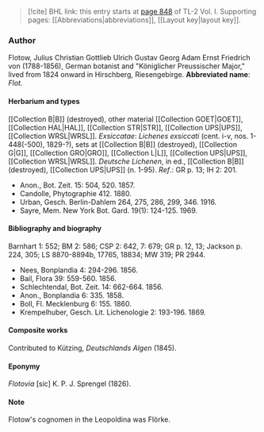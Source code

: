 > [!cite] BHL link: this entry starts at [page 848](https://www.biodiversitylibrary.org/page/33120979) of TL-2 Vol. I.
> Supporting pages: [[Abbreviations|abbreviations]], [[Layout key|layout key]].

### Author

Flotow, Julius Christian Gottlieb Ulrich Gustav Georg Adam Ernst Friedrich von (1788-1856), German botanist and "Königlicher Preussischer Major," lived from 1824 onward in Hirschberg, Riesengebirge. 
**Abbreviated name**: *Flot.*

#### Herbarium and types

[[Collection B|B]] (destroyed), other material [[Collection GOET|GOET]], [[Collection HAL|HAL]], [[Collection STR|STR]], [[Collection UPS|UPS]], [[Collection WRSL|WRSL]].
*Exsiccatae*: *Lichenes exsiccati* (cent. i-v, nos. 1-448(-500), 1829-?), sets at [[Collection B|B]] (destroyed), [[Collection G|G]], [[Collection GRO|GRO]], [[Collection L|L]], [[Collection UPS|UPS]], [[Collection WRSL|WRSL]]. *Deutsche Lichenen*, in ed., [[Collection B|B]] (destroyed), [[Collection UPS|UPS]] (n. 1-95).
*Ref*.: GR p. 13; IH 2: 201.
- Anon., Bot. Zeit. 15: 504, 520. 1857.
- Candolle, Phytographie 412. 1880.
- Urban, Gesch. Berlin-Dahlem 264, 275, 286, 299, 346. 1916.
- Sayre, Mem. New York Bot. Gard. 19(1): 124-125. 1969.

#### Bibliography and biography

Barnhart 1: 552; BM 2: 586; CSP 2: 642, 7: 679; GR p. 12, 13; Jackson p. 224, 305; LS 8870-8894b, 17765, 18834; MW 319; PR 2944.
- Nees, Bonplandia 4: 294-296. 1856.
- Bail, Flora 39: 559-560. 1856.
- Schlechtendal, Bot. Zeit. 14: 662-664. 1856.
- Anon., Bonplandia 6: 335. 1858.
- Boll, Fl. Mecklenburg 6: 155. 1860.
- Krempelhuber, Gesch. Lit. Lichenologie 2: 193-196. 1869.

#### Composite works

Contributed to Kützing, *Deutschlands Algen* (1845).

#### Eponymy

*Flotovia* \[sic\] K. P. J. Sprengel (1826).

#### Note

Flotow's cognomen in the Leopoldina was Flörke.

